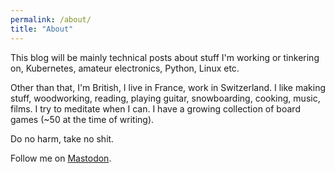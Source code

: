 ```yaml
---
permalink: /about/
title: "About"
---
```


This blog will be mainly technical posts about stuff I'm working or tinkering on, Kubernetes, amateur electronics, Python, Linux etc.

Other than that, I'm British, I live in France, work in Switzerland. I like making stuff, woodworking, reading, playing guitar, snowboarding, cooking, music, films. I try to meditate when I can. I have a growing collection of board games (~50 at the time of writing).

Do no harm, take no shit.

Follow me on <a rel="me" href="https://mas.to/@alexanderdyas">Mastodon</a>.